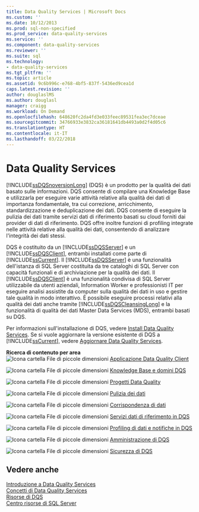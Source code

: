 ```yaml
---
title: Data Quality Services | Microsoft Docs
ms.custom: ''
ms.date: 10/12/2013
ms.prod: sql-non-specified
ms.prod_service: data-quality-services
ms.service: ''
ms.component: data-quality-services
ms.reviewer: ''
ms.suite: sql
ms.technology:
- data-quality-services
ms.tgt_pltfrm: ''
ms.topic: article
ms.assetid: 9c6b996c-e768-4bf5-837f-5436ed9cea1d
caps.latest.revision: ''
author: douglaslMS
ms.author: douglasl
manager: craigg
ms.workload: On Demand
ms.openlocfilehash: 648620fc2da4fd3e033feec89531fea3ec7dceae
ms.sourcegitcommit: 34766933e3832ca36181641db4493a0d2f4d05c6
ms.translationtype: HT
ms.contentlocale: it-IT
ms.lasthandoff: 03/22/2018
---
```

# <a name="data-quality-services"></a>Data Quality Services
  [!INCLUDE[ssDQSnoversionLong](../includes/ssdqsnoversionlong-md.md)] (DQS) è un prodotto per la qualità dei dati basato sulle informazioni. DQS consente di compilare una Knowledge Base e utilizzarla per eseguire varie attività relative alla qualità dei dati di importanza fondamentale, tra cui correzione, arricchimento, standardizzazione e deduplicazione dei dati. DQS consente di eseguire la pulizia dei dati tramite servizi dati di riferimento basati su cloud forniti dai provider di dati di riferimento. DQS offre inoltre funzioni di profiling integrate nelle attività relative alla qualità dei dati, consentendo di analizzare l'integrità dei dati stessi.  
  
 DQS è costituito da un [!INCLUDE[ssDQSServer](../includes/ssdqsserver-md.md)] e un [!INCLUDE[ssDQSClient](../includes/ssdqsclient-md.md)], entrambi installati come parte di [!INCLUDE[ssCurrent](../includes/sscurrent-md.md)]. Il [!INCLUDE[ssDQSServer](../includes/ssdqsserver-md.md)] è una funzionalità dell'istanza di SQL Server costituita da tre cataloghi di SQL Server con capacità funzionali e di archiviazione per la qualità dei dati. Il [!INCLUDE[ssDQSClient](../includes/ssdqsclient-md.md)] è una funzionalità condivisa di SQL Server utilizzabile da utenti aziendali, Information Worker e professionisti IT per eseguire analisi assistite da computer sulla qualità dei dati in uso e gestire tale qualità in modo interattivo. È possibile eseguire processi relativi alla qualità dei dati anche tramite [!INCLUDE[ssDQSCleansingLong](../includes/ssdqscleansinglong-md.md)] e la funzionalità di qualità dei dati Master Data Services (MDS), entrambi basati su DQS.  
  
 Per informazioni sull'installazione di DQS, vedere [Install Data Quality Services](../data-quality-services/install-windows/install-data-quality-services.md). Se si vuole aggiornare la versione esistente di DQS a [!INCLUDE[ssCurrent](../includes/sscurrent-md.md)], vedere [Aggiornare Data Quality Services](../database-engine/install-windows/upgrade-data-quality-services.md).  
  
 **Ricerca di contenuto per area**  
 ![Icona cartella File di piccole dimensioni](../analysis-services/media/filefolder-small.png "Icona cartella File di piccole dimensioni") [Applicazione Data Quality Client](../data-quality-services/data-quality-client-application.md)  
  
 ![Icona cartella File di piccole dimensioni](../analysis-services/media/filefolder-small.png "Icona cartella File di piccole dimensioni") [Knowledge Base e domini DQS](../data-quality-services/dqs-knowledge-bases-and-domains.md)  
  
 ![Icona cartella File di piccole dimensioni](../analysis-services/media/filefolder-small.png "Icona cartella File di piccole dimensioni") [Progetti Data Quality](../data-quality-services/data-quality-projects-dqs.md)  
  
 ![Icona cartella File di piccole dimensioni](../analysis-services/media/filefolder-small.png "Icona cartella File di piccole dimensioni") [Pulizia dei dati](../data-quality-services/data-cleansing.md)  
  
 ![Icona cartella File di piccole dimensioni](../analysis-services/media/filefolder-small.png "Icona cartella File di piccole dimensioni") [Corrispondenza di dati](../data-quality-services/data-matching.md)  
  
 ![Icona cartella File di piccole dimensioni](../analysis-services/media/filefolder-small.png "Icona cartella File di piccole dimensioni") [Servizi dati di riferimento in DQS](../data-quality-services/reference-data-services-in-dqs.md)  
  
 ![Icona cartella File di piccole dimensioni](../analysis-services/media/filefolder-small.png "Icona cartella File di piccole dimensioni") [Profiling di dati e notifiche in DQS](../data-quality-services/data-profiling-and-notifications-in-dqs.md)  
  
 ![Icona cartella File di piccole dimensioni](../analysis-services/media/filefolder-small.png "Icona cartella File di piccole dimensioni") [Amministrazione di DQS](../data-quality-services/dqs-administration.md)  
  
 ![Icona cartella File di piccole dimensioni](../analysis-services/media/filefolder-small.png "Icona cartella File di piccole dimensioni") [Sicurezza di DQS](../data-quality-services/dqs-security.md)  
  
## <a name="see-also"></a>Vedere anche  
 [Introduzione a Data Quality Services](../data-quality-services/introduction-to-data-quality-services.md)   
 [Concetti di Data Quality Services](../data-quality-services/data-quality-services-concepts.md)   
 [Risorse di DQS](http://technet.microsoft.com/sqlserver/hh780961)   
 [Centro risorse di SQL Server](http://go.microsoft.com/fwlink/?linkID=219676)  
  
  
